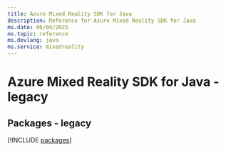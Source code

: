 ```yaml
---
title: Azure Mixed Reality SDK for Java
description: Reference for Azure Mixed Reality SDK for Java
ms.date: 06/04/2025
ms.topic: reference
ms.devlang: java
ms.service: mixedreality
---
```

# Azure Mixed Reality SDK for Java - legacy
## Packages - legacy
[!INCLUDE [packages](mixed-reality-index.md)]